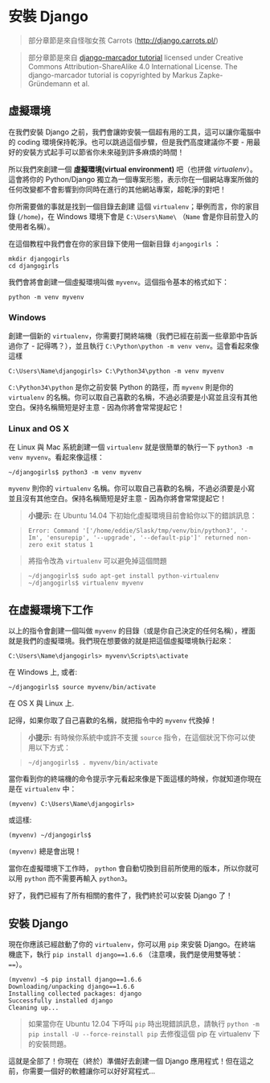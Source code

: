# 安裝 Django

> 部分章節是來自怪咖女孩 Carrots (http://django.carrots.pl/)

> 部分章節是來自 [django-marcador
tutorial](http://django-marcador.keimlink.de/) licensed under Creative Commons
Attribution-ShareAlike 4.0 International License. The django-marcador tutorial
is copyrighted by Markus Zapke-Gründemann et al.


## 虛擬環境

在我們安裝 Django 之前，我們會讓妳安裝一個超有用的工具，這可以讓你電腦中的 coding 環境保持乾淨。也可以跳過這個步驟，但是我們高度建議你不要 - 用最好的安裝方式起手可以節省你未來碰到許多麻煩的時間！

所以我們來創建一個 **虛擬環境(virtual environment)** 吧（也拼做 *virtualenv*）。這會將你的 Python/Django 獨立為一個專案形態，表示你在一個網站專案所做的任何改變都不會影響到你同時在進行的其他網站專案，超乾淨的對吧！

你所需要做的事就是找到一個目錄去創建 這個 `virtualenv`；舉例而言，你的家目錄 (`/home`)，在 Windows 環境下會是 `C:\Users\Name\` （`Name` 會是你目前登入的使用者名稱）。

在這個教程中我們會在你的家目錄下使用一個新目錄 `djangogirls` ：

    mkdir djangogirls
    cd djangogirls

我們會將會創建一個虛擬環境叫做 `myvenv`。這個指令基本的格式如下：

    python -m venv myvenv


### Windows

創建一個新的 `virtualenv`，你需要打開終端機（我們已經在前面一些章節中告訴過你了 - 記得嗎？），並且執行 `C:\Python\python -m venv venv`。這會看起來像這樣

    C:\Users\Name\djangogirls> C:\Python34\python -m venv myvenv

`C:\Python34\python` 是你之前安裝 Python 的路徑，而 `myvenv` 則是你的 `virtualenv` 的名稱。你可以取自己喜歡的名稱，不過必須要是小寫並且沒有其他空白。保持名稱簡短是好主意 - 因為你將會常常提起它！


### Linux and OS X

在 Linux 與 Mac 系統創建一個 `virtualenv` 就是很簡單的執行一下 `python3 -m venv myvenv`。看起來像這樣：

    ~/djangogirls$ python3 -m venv myvenv

`myvenv` 則你的 `virtualenv` 名稱。你可以取自己喜歡的名稱，不過必須要是小寫並且沒有其他空白。保持名稱簡短是好主意 - 因為你將會常常提起它！

> __小提示:__ 在 Ubuntu 14.04 下初始化虛擬環境目前會給你以下的錯誤訊息：

>     Error: Command '['/home/eddie/Slask/tmp/venv/bin/python3', '-Im', 'ensurepip', '--upgrade', '--default-pip']' returned non-zero exit status 1

> 將指令改為 `virtualenv` 可以避免掉這個問題

>     ~/djangogirls$ sudo apt-get install python-virtualenv
>     ~/djangogirls$ virtualenv myvenv


## 在虛擬環境下工作

以上的指令會創建一個叫做 `myvenv` 的目錄（或是你自己決定的任何名稱），裡面就是我們的虛擬環境。我們現在想要做的就是把這個虛擬環境執行起來：

    C:\Users\Name\djangogirls> myvenv\Scripts\activate

在 Windows 上, 或者:

    ~/djangogirls$ source myvenv/bin/activate

在 OS X 與 Linux 上.

記得，如果你取了自己喜歡的名稱，就把指令中的 `myvenv` 代換掉！

> __小提示:__ 有時候你系統中或許不支援 `source` 指令，在這個狀況下你可以使用以下方式：

>     ~/djangogirls$ . myvenv/bin/activate


當你看到你的終端機的命令提示字元看起來像是下面這樣的時候，你就知道你現在是在 `virtualenv` 中：

    (myvenv) C:\Users\Name\djangogirls>

或這樣:

    (myvenv) ~/djangogirls$


`(myvenv)` 總是會出現！

當你在虛擬環境下工作時， `python` 會自動切換到目前所使用的版本，所以你就可以用 `python` 而不需要再輸入 `python3`。

好了，我們已經有了所有相關的套件了，我們終於可以安裝 Django 了！


## 安裝 Django

現在你應該已經啟動了你的 `virtualenv`，你可以用 `pip` 來安裝 Django。在終端機底下，執行 `pip install django==1.6.6` （注意噢，我們是使用雙等號： `==`）。

    (myvenv) ~$ pip install django==1.6.6
    Downloading/unpacking django==1.6.6
    Installing collected packages: django
    Successfully installed django
    Cleaning up...

> 如果當你在 Ubuntu 12.04 下呼叫 `pip` 時出現錯誤訊息，請執行 `python -m pip install -U --force-reinstall pip` 去修復這個 pip 在 virtualenv 下的安裝問題。

這就是全部了！你現在（終於）準備好去創建一個 Django 應用程式！但在這之前，你需要一個好的軟體讓你可以好好寫程式...
